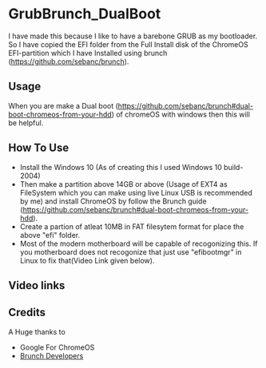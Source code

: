 # GrubBrunch_DualBoot

I have made this because I like to have a barebone GRUB as my bootloader. So I have copied the EFI folder from the Full Install disk of the ChromeOS EFI-partition which I have Installed using brunch (https://github.com/sebanc/brunch).

## Usage

When you are make a Dual boot (https://github.com/sebanc/brunch#dual-boot-chromeos-from-your-hdd) of chromeOS with windows then this will be helpful.

## How To Use

- Install the Windows 10 (As of creating this I used Windows 10 build-2004) 
- Then make a partition above 14GB or above (Usage of EXT4 as FileSystem which you can make using live Linux USB is recommended by me) and install ChromeOS by follow the Brunch guide (https://github.com/sebanc/brunch#dual-boot-chromeos-from-your-hdd).
- Create a partion of atleat 10MB in FAT filesytem format for place the above "efi" folder.
- Most of the modern motherboard will be capable of recogonizing this. If you motherboard does not recogonize that just use "efibootmgr" in Linux to fix that(Video Link given below).

## Video links



## Credits
A Huge thanks to
- Google For ChromeOS
- [Brunch Developers](https://github.com/sebanc/brunch "Brunch Developers title")
